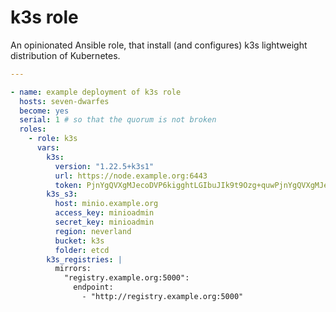 # k3s role

An opinionated Ansible role, that install (and configures) k3s lightweight distribution of Kubernetes.

```yaml
---

- name: example deployment of k3s role
  hosts: seven-dwarfes
  become: yes
  serial: 1 # so that the quorum is not broken
  roles:
    - role: k3s
      vars:
        k3s:
          version: "1.22.5+k3s1"
          url: https://node.example.org:6443 
          token: PjnYgQVXgMJecoDVP6kigghtLGIbuJIk9t9Ozg+quwPjnYgQVXgMJecoDVP6kigghtLGIbuJIk9t9Ozg+quwY
        k3s_s3:
          host: minio.example.org
          access_key: minioadmin
          secret_key: minioadmin
          region: neverland
          bucket: k3s
          folder: etcd
        k3s_registries: |
          mirrors:
            "registry.example.org:5000":
              endpoint:
                - "http://registry.example.org:5000"
```
